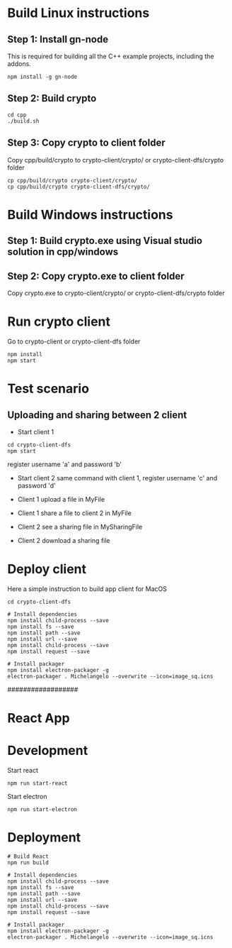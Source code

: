 # Build Linux instructions

## Step 1:  Install gn-node
This is required for building all the C++ example projects, including the addons.

```
npm install -g gn-node
```

## Step 2:  Build crypto

```
cd cpp
./build.sh
```

## Step 3:  Copy crypto to client folder
Copy cpp/build/crypto to crypto-client/crypto/ or crypto-client-dfs/crypto folder  
```
cp cpp/build/crypto crypto-client/crypto/
cp cpp/build/crypto crypto-client-dfs/crypto/
```

# Build Windows instructions

## Step 1:  Build crypto.exe using Visual studio solution in cpp/windows

## Step 2:  Copy crypto.exe to client folder
Copy crypto.exe to crypto-client/crypto/ or crypto-client-dfs/crypto folder  

# Run crypto client
Go to crypto-client or crypto-client-dfs folder

```
npm install        
npm start
```

# Test scenario

## Uploading and sharing between 2 client

- Start client 1
```
cd crypto-client-dfs
npm start
```
register username 'a' and password 'b'

- Start client 2
same command with client 1, register username 'c' and password 'd'

- Client 1 upload a file in MyFile
- Client 1 share a file to client 2 in MyFile
- Client 2 see a sharing file in MySharingFile
- Client 2 download a sharing file

# Deploy client
Here a simple instruction to build app client for MacOS
```
cd crypto-client-dfs

# Install dependencies
npm install child-process --save
npm install fs --save
npm install path --save
npm install url --save
npm install child-process --save
npm install request --save

# Install packager
npm install electron-packager -g
electron-packager . Michelangelo --overwrite --icon=image_sq.icns

```

##################
# React App
# Development
Start react
```
npm run start-react
```
Start electron
```
npm run start-electron
```
# Deployment
```
# Build React
npm run build

# Install dependencies
npm install child-process --save
npm install fs --save
npm install path --save
npm install url --save
npm install child-process --save
npm install request --save

# Install packager
npm install electron-packager -g
electron-packager . Michelangelo --overwrite --icon=image_sq.icns
```
